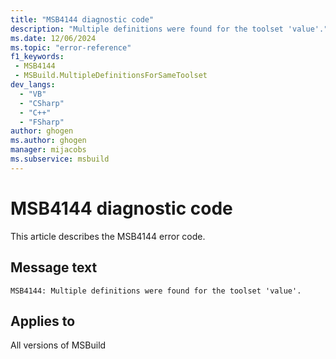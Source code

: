 ```yaml
---
title: "MSB4144 diagnostic code"
description: "Multiple definitions were found for the toolset 'value'."
ms.date: 12/06/2024
ms.topic: "error-reference"
f1_keywords:
 - MSB4144
 - MSBuild.MultipleDefinitionsForSameToolset
dev_langs:
  - "VB"
  - "CSharp"
  - "C++"
  - "FSharp"
author: ghogen
ms.author: ghogen
manager: mijacobs
ms.subservice: msbuild
---
```


# MSB4144 diagnostic code

<!-- :::ErrorDefinitionDescription::: -->
<!-- :::editable-content name="introDescription"::: -->
This article describes the MSB4144 error code.
<!-- :::editable-content-end::: -->

## Message text

```output
MSB4144: Multiple definitions were found for the toolset 'value'.
```

<!-- :::editable-content name="postOutputDescription"::: -->
<!--
{StrBegin="MSB4144: "}
-->
<!-- :::editable-content-end::: -->
<!-- :::ErrorDefinitionDescription-end::: -->

## Applies to

All versions of MSBuild
